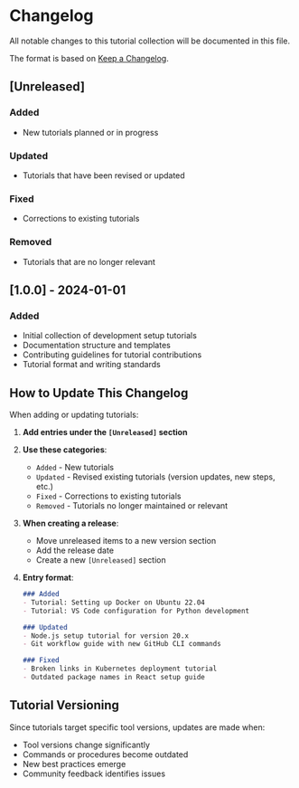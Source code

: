 # Changelog

All notable changes to this tutorial collection will be documented in this file.

The format is based on [Keep a Changelog](https://keepachangelog.com/en/1.0.0/).

## [Unreleased]

### Added
- New tutorials planned or in progress

### Updated
- Tutorials that have been revised or updated

### Fixed
- Corrections to existing tutorials

### Removed
- Tutorials that are no longer relevant

## [1.0.0] - 2024-01-01

### Added
- Initial collection of development setup tutorials
- Documentation structure and templates
- Contributing guidelines for tutorial contributions
- Tutorial format and writing standards

## How to Update This Changelog

When adding or updating tutorials:

1. **Add entries under the `[Unreleased]` section**
2. **Use these categories**:
   - `Added` - New tutorials
   - `Updated` - Revised existing tutorials (version updates, new steps, etc.)
   - `Fixed` - Corrections to existing tutorials
   - `Removed` - Tutorials no longer maintained or relevant

3. **When creating a release**:
   - Move unreleased items to a new version section
   - Add the release date
   - Create a new `[Unreleased]` section

4. **Entry format**:
   ```markdown
   ### Added
   - Tutorial: Setting up Docker on Ubuntu 22.04
   - Tutorial: VS Code configuration for Python development
   
   ### Updated
   - Node.js setup tutorial for version 20.x
   - Git workflow guide with new GitHub CLI commands
   
   ### Fixed
   - Broken links in Kubernetes deployment tutorial
   - Outdated package names in React setup guide
   ```

## Tutorial Versioning

Since tutorials target specific tool versions, updates are made when:
- Tool versions change significantly
- Commands or procedures become outdated
- New best practices emerge
- Community feedback identifies issues